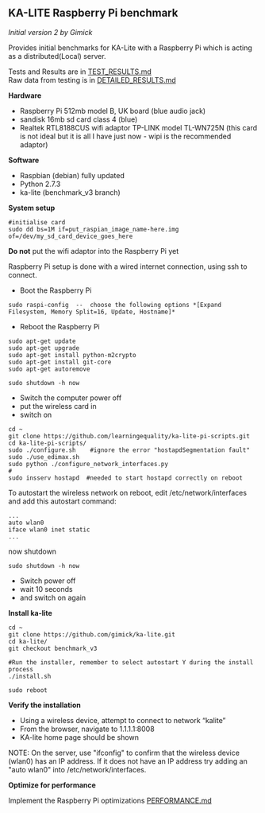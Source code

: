 ## KA-LITE Raspberry Pi benchmark

*Initial version 2 by Gimick*

Provides initial benchmarks for KA-Lite with a Raspberry Pi which is acting as a distributed(Local) server.

Tests and Results are in [TEST_RESULTS.md](/kalite/benchmark/TEST_RESULTS.md)  
Raw data from testing is in [DETAILED_RESULTS.md](/kalite/benchmark/DETAILED_RESULTS.md)

**Hardware** 

* Raspberry Pi 512mb model B, UK board (blue audio jack)
* sandisk 16mb sd card class 4 (blue)
* Realtek RTL8188CUS wifi adaptor TP-LINK model TL-WN725N (this card is not ideal but it is all I have just now - wipi is the recommended adaptor)

**Software**
* Raspbian (debian) fully updated
* Python 2.7.3
* ka-lite (benchmark_v3 branch)


**System setup**

```
#initialise card
sudo dd bs=1M if=put_raspian_image_name-here.img of=/dev/my_sd_card_device_goes_here
```
**Do not** put the wifi adaptor into the Raspberry Pi yet

Raspberry Pi setup is done with a wired internet connection, using ssh to connect.

* Boot the Raspberry Pi

```
sudo raspi-config  --  choose the following options *[Expand Filesystem, Memory Split=16, Update, Hostname]*
```
* Reboot the Raspberry Pi

```
sudo apt-get update
sudo apt-get upgrade
sudo apt-get install python-m2crypto
sudo apt-get install git-core
sudo apt-get autoremove

sudo shutdown -h now
```

* Switch the computer power off
* put the wireless card in
* switch on

```
cd ~
git clone https://github.com/learningequality/ka-lite-pi-scripts.git
cd ka-lite-pi-scripts/
sudo ./configure.sh    #ignore the error "hostapdSegmentation fault"
sudo ./use_edimax.sh
sudo python ./configure_network_interfaces.py
#
sudo insserv hostapd  #needed to start hostapd correctly on reboot
```
To autostart the wireless network on reboot, edit /etc/network/interfaces and add this autostart command:
```
...
auto wlan0
iface wlan0 inet static
...
```
now shutdown

```
sudo shutdown -h now
```

* Switch power off
* wait 10 seconds
* and switch on again

**Install ka-lite**

```
cd ~
git clone https://github.com/gimick/ka-lite.git
cd ka-lite/
git checkout benchmark_v3

#Run the installer, remember to select autostart Y during the install process
./install.sh

sudo reboot
```

**Verify the installation**

* Using a wireless device, attempt to connect to network “kalite”
* From the browser, navigate to 1.1.1.1:8008
* KA-lite home page should be shown

NOTE: On the server, use "ifconfig" to confirm that the wireless device (wlan0) has an IP address.
If it does not have an IP address try adding an "auto wlan0" into /etc/network/interfaces.

**Optimize for performance**

Implement the Raspberry Pi optimizations [PERFORMANCE.md](/kalite/benchmark/PERFORMANCE.md)
